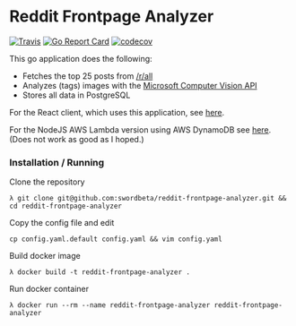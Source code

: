 # Reddit Frontpage Analyzer
[![Travis](https://travis-ci.org/swordbeta/reddit-frontpage-analyzer.svg?branch=master)](https://travis-ci.org/swordbeta/reddit-frontpage-analyzer)
[![Go Report Card](https://goreportcard.com/badge/github.com/swordbeta/reddit-frontpage-analyzer)](https://goreportcard.com/report/github.com/swordbeta/reddit-frontpage-analyzer)
[![codecov](https://codecov.io/gh/swordbeta/reddit-frontpage-analyzer/branch/master/graph/badge.svg)](https://codecov.io/gh/swordbeta/reddit-frontpage-analyzer)

This go application does the following:

- Fetches the top 25 posts from [/r/all][1]
- Analyzes (tags) images with the [Microsoft Computer Vision API][3]
- Stores all data in PostgreSQL

For the React client, which uses this application, see [here][4].

For the NodeJS AWS Lambda version using AWS DynamoDB see [here][2]. (Does not work as good as I hoped.)

### Installation / Running

Clone the repository
```
λ git clone git@github.com:swordbeta/reddit-frontpage-analyzer.git && cd reddit-frontpage-analyzer
```

Copy the config file and edit
```
cp config.yaml.default config.yaml && vim config.yaml
```

Build docker image
```
λ docker build -t reddit-frontpage-analyzer .
```

Run docker container
```
λ docker run --rm --name reddit-frontpage-analyzer reddit-frontpage-analyzer
```

[1]: https://reddit.com/r/all
[2]: https://github.com/swordbeta/reddit-frontpage-analyzer-nodejs
[3]: https://www.microsoft.com/cognitive-services/en-us/computer-vision-api
[4]: https://github.com/swordbeta/reddit-frontpage-analyzer-client
